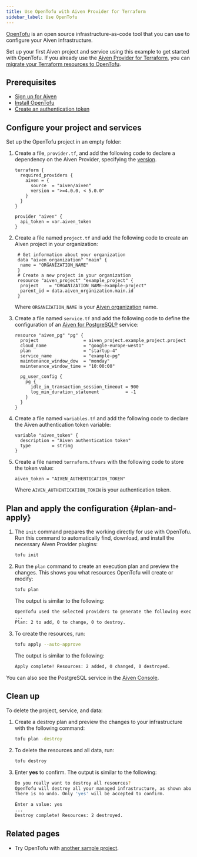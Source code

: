 ```yaml
---
title: Use OpenTofu with Aiven Provider for Terraform
sidebar_label: Use OpenTofu
---
```


[OpenTofu](https://opentofu.org/) is an open source infrastructure-as-code tool that you can use to configure your Aiven infrastructure.

Set up your first Aiven project and service using this example to get started with
OpenTofu. If you already use the [Aiven Provider for Terraform](/docs/tools/terraform),
you can [migrate your Terraform resources to OpenTofu](https://opentofu.org/docs/intro/migration/).

## Prerequisites

-   [Sign up for
    Aiven](https://console.aiven.io/signup?utm_source=github&utm_medium=organic&utm_campaign=devportal&utm_content=repo)
-   [Install OpenTofu](https://opentofu.org/docs/intro/install/)
-   [Create an authentication
    token](https://docs.aiven.io/docs/platform/howto/create_authentication_token.html)

## Configure your project and services

Set up the OpenTofu project in an empty folder:

1.  Create a file, `provider.tf`, and add the following code to declare a dependency
    on the Aiven Provider, specifying the
    [version](https://registry.terraform.io/providers/aiven/aiven/latest).

    ```hcl
    terraform {
      required_providers {
        aiven = {
          source  = "aiven/aiven"
          version = ">=4.0.0, < 5.0.0"
        }
      }
    }

    provider "aiven" {
      api_token = var.aiven_token
    }
    ```

1.  Create a file named `project.tf` and add the following code to create an Aiven project
    in your organization:

    ```hcl
     # Get information about your organization
     data "aiven_organization" "main" {
      name = "ORGANIZATION_NAME"
     }
     # Create a new project in your organization
     resource "aiven_project" "example_project" {
      project    = "ORGANIZATION_NAME-example-project"
      parent_id = data.aiven_organization.main.id
     }
    ```

    Where `ORGANIZATION_NAME` is your
    [Aiven organization](/docs/platform/concepts/orgs-units-projects) name.

1.  Create a file named `service.tf` and add the following code to define the configuration
    of an [Aiven for PostgreSQL®](/docs/products/postgresql) service:

    ```hcl
    resource "aiven_pg" "pg" {
      project                 = aiven_project.example_project.project
      cloud_name              = "google-europe-west1"
      plan                    = "startup-4"
      service_name            = "example-pg"
      maintenance_window_dow  = "monday"
      maintenance_window_time = "10:00:00"

      pg_user_config {
        pg {
          idle_in_transaction_session_timeout = 900
          log_min_duration_statement          = -1
        }
      }
    }
    ```

1.  Create a file named `variables.tf` and add the following code to declare the Aiven
    authentication token variable:

    ```hcl
    variable "aiven_token" {
      description = "Aiven authentication token"
      type        = string
    }
    ```

1.  Create a file named `terraform.tfvars` with the following code to store the
    token value:

    ```hcl
    aiven_token = "AIVEN_AUTHENTICATION_TOKEN"
    ```

    Where `AIVEN_AUTHENTICATION_TOKEN` is your authentication token.

## Plan and apply the configuration {#plan-and-apply}

1.  The `init` command prepares the working directly for use with
    OpenTofu. Run this command to automatically find, download, and
    install the necessary Aiven Provider plugins:

    ```bash
    tofu init
    ```

1.  Run the `plan` command to create an execution plan and preview the
    changes. This shows you what resources OpenTofu will create or modify:

    ```bash
    tofu plan
    ```

    The output is similar to the following:

    ```bash
    OpenTofu used the selected providers to generate the following execution plan.
    ...
    Plan: 2 to add, 0 to change, 0 to destroy.
    ```

1.  To create the resources, run:

    ```bash
    tofu apply --auto-approve
    ```

    The output is similar to the following:

    ```bash
    Apply complete! Resources: 2 added, 0 changed, 0 destroyed.
    ```

You can also see the PostgreSQL service in the [Aiven Console](https://console.aiven.io).

## Clean up

To delete the project, service, and data:

1.  Create a destroy plan and preview the changes to your infrastructure
    with the following command:

    ```bash
    tofu plan -destroy
    ```

1.  To delete the resources and all data, run:

    ```bash
    tofu destroy
    ```

1.  Enter **yes** to confirm. The output is similar to the following:

    ```bash
    Do you really want to destroy all resources?
    OpenTofu will destroy all your managed infrastructure, as shown above.
    There is no undo. Only 'yes' will be accepted to confirm.

    Enter a value: yes
    ...
    Destroy complete! Resources: 2 destroyed.
    ```

## Related pages

-   Try OpenTofu with [another sample
    project](https://github.com/aiven/terraform-provider-aiven/blob/main/sample_project/sample.tf).
